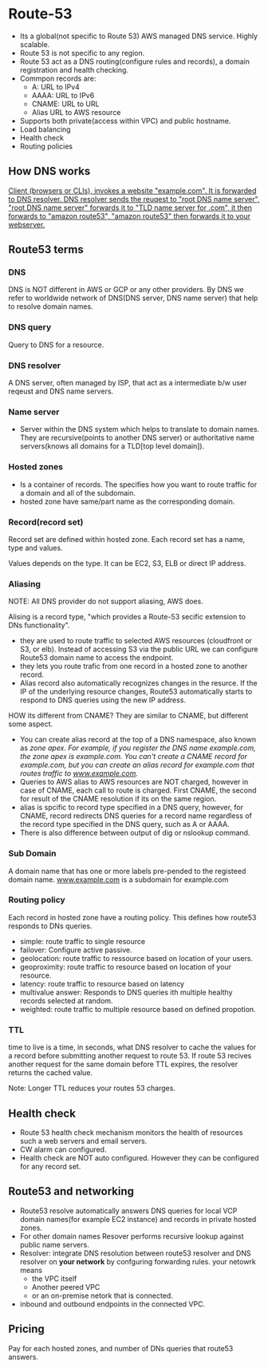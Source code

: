 # Route-53

- Its a global(not specific to Route 53) AWS managed DNS service. Highly scalable.
- Route 53 is not specific to any region.
- Route 53 act as a DNS routing(configure rules and records), a domain registration and health checking.
- Commpon records are:
  - A: URL to IPv4
  - AAAA: URL to IPv6
  - CNAME: URL to URL
  - Alias URL to AWS resource
- Supports both private(access within VPC) and public hostname.
- Load balancing
- Health check
- Routing policies

## How DNS works

[Client (browsers or CLIs), invokes a website "example.com". It is forwarded to DNS resolver. DNS resolver sends the reuqest to "root DNS name server", "root DNS name server" forwards it to "TLD name server for .com", it then forwards to "amazon route53", "amazon route53" then forwards it to your webserver.](https://docs.aws.amazon.com/Route53/latest/DeveloperGuide/welcome-dns-service.html)

## Route53 terms

### DNS

DNS is NOT different in AWS or GCP or any other providers. By DNS we refer to worldwide network of DNS(DNS server, DNS name server) that help to resolve domain names.

### DNS query

Query to DNS for a resource.

### DNS resolver

A DNS server, often managed by ISP, that act as a intermediate b/w user reqeust and DNS name servers.

### Name server

- Server within the DNS system which helps to translate to domain names. They are recursive(points to another DNS server) or authoritative name servers(knows all domains for a TLD[top level domain]).

### Hosted zones

- Is a container of records. The specifies how you want to route traffic for a domain and all of the subdomain.
- hosted zone have same/part name as the corresponding domain.

### Record(record set)

Record set are defined within hosted zone. Each record set has a name, type and values.

Values depends on the type. It can be EC2, S3, ELB or direct IP address.

### Aliasing

NOTE: All DNS provider do not support aliasing, AWS does.

Alising is a record type, "which provides a Route-53 secific extension to DNs functionality".

- they are used to route traffic to selected AWS resources (cloudfront or S3, or elb). Instead of accessing S3 via the public URL we can configure Route53 domain name to access the endpoint.
- they lets you route trafic from one record in a hosted zone to another record.
- Alias record also automatically recognizes changes in the resurce. If the IP of the underlying resource changes, Route53 automatically starts to respond to DNS queries using the new IP address.

HOW its different from CNAME? They are similar to CNAME, but different some aspect.

- You can create alias record at the top of a DNS namespace, also known as *zone apex*. *For example, if you register the DNS name example.com, the zone apex is example.com. You can't create a CNAME record for example.com, but you can create an alias record for example.com that routes traffic to www.example.com.*
- Queries to AWS alias to AWS resources are NOT charged, however in case of CNAME, each call to route is charged. First CNAME, the second for result of the CNAME resolution if its on the same region.
- alias is spcific to record type specified in a DNS query, however, for CNAME, record redirects DNS queries for a record name regardless of the record type specified in the DNS query, such as A or AAAA.
- There is also difference between output of dig or nslookup command.

### Sub Domain

A domain name that has one or more labels pre-pended to the registeed domain name. www.example.com is a subdomain for example.com

### Routing policy

Each record in hosted zone have a routing policy. This defines how route53 responds to DNs queries.

- simple: route traffic to single resource
- failover: Configure active passive.
- geolocation:  route traffic to ressource based on location of your users.
- geoproximity: route traffic to resource based on location of your resource.
- latency:      route traffic to resource based on latency
- multivalue answer: Responds to DNS queries ith multiple healthy records selected at random.
- weighted:     route traffic to multiple resource based on defined propotion.

### TTL

time to live is a time, in seconds, what DNS resolver to cache the values for a record before submitting another request to route 53. If route 53 recives another request for the same domain before TTL expires, the resolver returns the cached value.

Note: Longer TTL reduces your routes 53 charges.

## Health check

- Route 53 health check mechanism monitors the health of resources such a web servers and email servers.
- CW alarm can configured.
- Health check are NOT auto configured. However they can be configured for any record set.

## Route53 and networking

- Route53 resolve automatically answers DNS queries for local VCP domain names(for example EC2 instance) and records in private hosted zones.
- For other domain names Resover performs recursive lookup against public name servers.
- Resolver: integrate DNS resolution between route53 resolver and DNS resolver on **your network** by confguring forwarding rules. your netowrk means
  - the VPC itself
  - Another peered VPC
  - or an on-premise netork that is connected.
- inbound and outbound endpoints in the connected VPC.

## Pricing

Pay for each hosted zones, and number of DNs queries that route53 answers.

